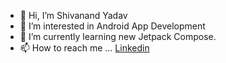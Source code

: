 - 👋 Hi, I’m Shivanand Yadav
- 👀 I’m interested in Android App Development
- 🌱 I’m currently learning new Jetpack Compose.
- 📫 How to reach me ...
    [Linkedin](https://www.linkedin.com/in/shivanandyadav11/)

<!---
shivanandyadav11/shivanandyadav11 is a ✨ special ✨ repository because its `README.md` (this file) appears on your GitHub profile.
You can click the Preview link to take a look at your changes.
--->
